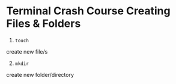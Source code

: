 # Terminal Crash Course Creating Files & Folders

1. `touch`

create new file/s

2. `mkdir`

create new folder/directory
